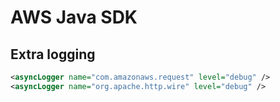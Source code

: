 
# AWS Java SDK


## Extra logging

```xml
<asyncLogger name="com.amazonaws.request" level="debug" />
<asyncLogger name="org.apache.http.wire" level="debug" />
```
